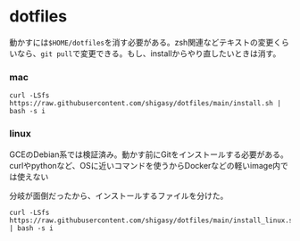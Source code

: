 # dotfiles
動かすには`$HOME/dotfiles`を消す必要がある。zsh関連などテキストの変更くらいなら、`git pull`で変更できる。もし、installからやり直したいときは消す。

### mac
```
curl -LSfs https://raw.githubusercontent.com/shigasy/dotfiles/main/install.sh | bash -s i
```

### linux
GCEのDebian系では検証済み。動かす前にGitをインストールする必要がある。
curlやpythonなど、OSに近いコマンドを使うからDockerなどの軽いimage内では使えない

分岐が面倒だったから、インストールするファイルを分けた。
```
curl -LSfs https://raw.githubusercontent.com/shigasy/dotfiles/main/install_linux.sh | bash -s i
```

